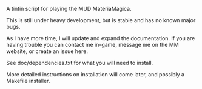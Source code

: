 A tintin script for playing the MUD MateriaMagica.

This is still under heavy development, but is stable and has no known major bugs.

As I have more time, I will update and expand the documentation.  If you are having trouble you can contact me in-game, message me on the MM website, or create an issue here.

See doc/dependencies.txt for what you will need to install.

More detailed instructions on installation will come later, and possibly a Makefile installer.
